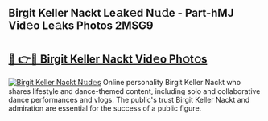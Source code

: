 ## Birgit Keller Nackt Le𝚊k𝚎d N𝚞𝚍e - Part-hMJ Vid𝚎o Le𝚊ks Photos 2MSG9

# <h2><a href="http://fb1qih.evod.top/?m=Birgit+Keller+Nackt">🔗 👉🔴 Birgit Keller Nackt Vid𝚎o Ph𝚘t𝚘s</a></h2>

[![Birgit Keller Nackt N𝚞d𝚎s](https://i.imgur.com/8V9OHl7.gif)](http://fb1qih.evod.top/?m=Birgit+Keller+Nackt)
Online personality Birgit Keller Nackt who shares lifestyle and dance-themed content, including solo and collaborative dance performances and vlogs. The public's trust Birgit Keller Nackt and admiration are essential for the success of a public figure. 
